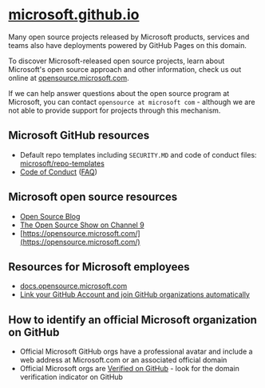 [microsoft.github.io](https://microsoft.github.io)
===================

Many open source projects released by Microsoft products, services and teams also have
deployments powered by GitHub Pages on this domain.

To discover Microsoft-released open source projects, learn about Microsoft's open source
approach and other information, check us out online at [opensource.microsoft.com](https://opensource.microsoft.com).

If we can help answer questions about the open source program at Microsoft, you can
contact `opensource at microsoft com` - although we are not able to provide support
for projects through this mechanism.

## Microsoft GitHub resources

- Default repo templates including `SECURITY.MD` and code of conduct files: [microsoft/repo-templates](https://github.com/microsoft/repo-templates)
- [Code of Conduct](https://opensource.microsoft.com/codeofconduct) ([FAQ](https://opensource.microsoft.com/codeofconduct/faq/))

## Microsoft open source resources

- [Open Source Blog](https://cloudblogs.microsoft.com/opensource/)
- [The Open Source Show on Channel 9](https://channel9.msdn.com/Shows/The-Open-Source-Show)
- [https://opensource.microsoft.com/](https://opensource.microsoft.com/)

## Resources for Microsoft employees

- [docs.opensource.microsoft.com](https://docs.opensource.microsoft.com)
- [Link your GitHub Account and join GitHub organizations automatically](https://repos.opensource.microsoft.com)

## How to identify an official Microsoft organization on GitHub

- Official Microsoft GitHub orgs have a professional avatar and include a web address at Microsoft.com or an associated official domain
- Official Microsoft orgs are [Verified on GitHub](https://github.blog/changelog/2018-08-07-domain-verification/) - look for the domain verification indicator on GitHub

